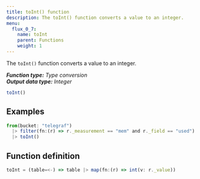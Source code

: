 ```yaml
---
title: toInt() function
description: The toInt() function converts a value to an integer.
menu:
  flux_0_7:
    name: toInt
    parent: Functions
    weight: 1
---
```


The `toInt()` function converts a value to an integer.

_**Function type:** Type conversion_  
_**Output data type:** Integer_

```js
toInt()
```

## Examples
```js
from(bucket: "telegraf")
  |> filter(fn:(r) => r._measurement == "mem" and r._field == "used")
  |> toInt()
```

## Function definition
```js
toInt = (table=<-) => table |> map(fn:(r) => int(v: r._value))
```
